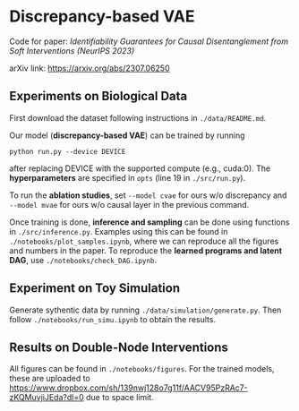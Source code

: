 # Discrepancy-based VAE

Code for paper: _Identifiability Guarantees for Causal Disentanglement from Soft Interventions (NeurIPS 2023)_

arXiv link: https://arxiv.org/abs/2307.06250

## Experiments on Biological Data

First download the dataset following instructions in `./data/README.md`.

Our model (**discrepancy-based VAE**) can be trained by running 
```
python run.py --device DEVICE
```
after replacing DEVICE with the supported compute (e.g., cuda:0). The **hyperparameters** are specified in `opts` (line 19 in `./src/run.py`). 

To run the **ablation studies**, set `--model cvae` for ours w/o discrepancy and `--model mvae` for ours w/o causal layer in the previous command.

Once training is done, **inference and sampling** can be done using functions in `./src/inference.py`. Examples using this can be found in `./notebooks/plot_samples.ipynb`, where we can reproduce all the figures and numbers in the paper. To reproduce the **learned programs and latent DAG**, use `./notebooks/check_DAG.ipynb`.

## Experiment on Toy Simulation

Generate sythentic data by running `./data/simulation/generate.py`. Then follow `./notebooks/run_simu.ipynb` to obtain the results.


## Results on Double-Node Interventions

All figures can be found in `./notebooks/figures`. For the trained models, these are uploaded to https://www.dropbox.com/sh/139nwj128o7g11f/AACV95PzRAc7-zKQMuvjiJEda?dl=0 due to space limit.
